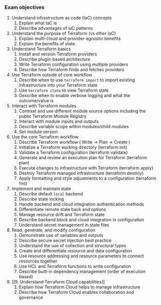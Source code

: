 
### Exam objectives


1. Understand infrastructure as code (IaC) concepts
	1. Explain what IaC is
	2. Describe advantages of IaC patterns
2. Understand the purpose of Terraform (vs other IaC)
	1. Explain multi-cloud and provider-agnostic benefits
	2. Explain the benefits of state
3. Understand Terraform basics
	1. Install and version Terraform providers
	2. Describe plugin-based architecture
	3. Write Terraform configuration using multiple providers
	4. Describe how Terraform finds and fetches providers
4. Use Terraform outside of core workflow
	1. Describe when to use `terraform import` to import existing infrastructure into your Terraform state
	2. Use `terraform state` to view Terraform state
	3. Describe when to enable verbose logging and what the outcome/value is
5. Interact with Terraform modules
	1. Contrast and use different module source options including the public Terraform Module Registry
	2. Interact with module inputs and outputs
	3. Describe variable scope within modules/child modules
	4. Set module version
6. Use the core Terraform workflow
	1. Describe Terraform workflow ( Write -> Plan -> Create )
	2. Initialize a Terraform working directory (terraform init)
	3. Validate a Terraform configuration (terraform validate)
	4. Generate and review an execution plan for Terraform (terraform plan)
	5. Execute changes to infrastructure with Terraform (terraform apply)
	6. Destroy Terraform managed infrastructure (terraform destroy)
	7. Apply formatting and style adjustments to a configuration (terraform fmt)
7. Implement and maintain state
	1. Describe default `local` backend
	2. Describe state locking
	3. Handle backend and cloud integration authentication methods
	4. Differentiate remote state back end options
	5. Manage resource drift and Terraform state
	6. Describe backend block and cloud integration in configuration
	7. Understand secret management in state files
8. Read, generate, and modify configuration
	1. Demonstrate use of variables and outputs
	2. Describe secure secret injection best practice
	3. Understand the use of collection and structural types
	4. Create and differentiate resource and data configuration
	5. Use resource addressing and resource parameters to connect resources together
	6. Use HCL and Terraform functions to write configuration
	7. Describe built-in dependency management (order of execution based)
9. [[9. Understand Terraform Cloud capabilities]]
	1. Explain how Terraform Cloud helps to manage infrastructure
	2. Describe how Terraform Cloud enables collaboration and governance

